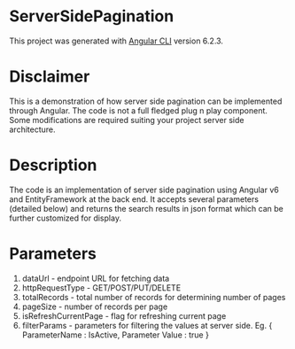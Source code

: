 # ServerSidePagination

This project was generated with [Angular CLI](https://github.com/angular/angular-cli) version 6.2.3.


# Disclaimer

This is a demonstration of how server side pagination can be implemented through Angular. The code is not a full fledged plug n play component. Some modifications are required suiting your project server side architecture.


# Description

The code is an implementation of server side pagination using Angular v6 and EntityFramework at the back end. It accepts several parameters (detailed below) and returns the search results in json format which can be further customized for display.


# Parameters

 1) dataUrl - endpoint URL for fetching data
 2) httpRequestType - GET/POST/PUT/DELETE
 3) totalRecords - total number of records for determining number of pages
 4) pageSize - number of records per page
 5) isRefreshCurrentPage - flag for refreshing current page
 6) filterParams - parameters for filtering the values at server side. Eg. { ParameterName : IsActive, Parameter Value : true }
